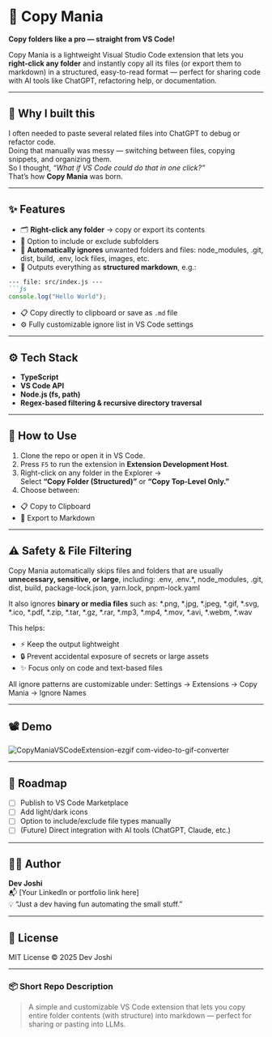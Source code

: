 # 🚀 Copy Mania  
**Copy folders like a pro — straight from VS Code!**

Copy Mania is a lightweight Visual Studio Code extension that lets you **right-click any folder** and instantly copy all its files (or export them to markdown) in a structured, easy-to-read format — perfect for sharing code with AI tools like ChatGPT, refactoring help, or documentation.

---

## 🧠 Why I built this
I often needed to paste several related files into ChatGPT to debug or refactor code.  
Doing that manually was messy — switching between files, copying snippets, and organizing them.  
So I thought, *“What if VS Code could do that in one click?”*  
That’s how **Copy Mania** was born.

---

## ✨ Features
- 🗂️ **Right-click any folder** → copy or export its contents  
- 🔁 Option to include or exclude subfolders  
- 🧩 **Automatically ignores** unwanted folders and files:
node_modules, .git, dist, build, .env, lock files, images, etc.
- 🧠 Outputs everything as **structured markdown**, e.g.:
```markdown
--- file: src/index.js ---
```js
console.log("Hello World");
```

- 📋 Copy directly to clipboard or save as `.md` file
- ⚙️ Fully customizable ignore list in VS Code settings

---

## ⚙️ Tech Stack
- **TypeScript**
- **VS Code API**
- **Node.js (fs, path)**
- **Regex-based filtering & recursive directory traversal**

---

## 🧩 How to Use
1. Clone the repo or open it in VS Code.
2. Press `F5` to run the extension in **Extension Development Host**.
3. Right-click on any folder in the Explorer →  
 Select **“Copy Folder (Structured)”** or **“Copy Top-Level Only.”**
4. Choose between:
 - 📋 Copy to Clipboard  
 - 💾 Export to Markdown

---

## ⚠️ Safety & File Filtering
Copy Mania automatically skips files and folders that are usually **unnecessary, sensitive, or large**, including:
.env, .env.*, node_modules, .git, dist, build, package-lock.json, yarn.lock, pnpm-lock.yaml


It also ignores **binary or media files** such as:
*.png, *.jpg, *.jpeg, *.gif, *.svg, *.ico, *.pdf,
*.zip, *.tar, *.gz, *.rar, *.mp3, *.mp4, *.mov, *.avi, *.webm, *.wav


This helps:
- ⚡ Keep the output lightweight  
- 🔒 Prevent accidental exposure of secrets or large assets  
- ✨ Focus only on code and text-based files  

All ignore patterns are customizable under:
Settings → Extensions → Copy Mania → Ignore Names

---

## 📽️ Demo
![CopyManiaVSCodeExtension-ezgif com-video-to-gif-converter](https://github.com/user-attachments/assets/658bf237-f50b-47a4-9da8-1be093826926)


---

## 🚧 Roadmap
- [ ] Publish to VS Code Marketplace  
- [ ] Add light/dark icons  
- [ ] Option to include/exclude file types manually  
- [ ] (Future) Direct integration with AI tools (ChatGPT, Claude, etc.)

---

## 🧑‍💻 Author
**Dev Joshi**  
📬 [Your LinkedIn or portfolio link here]  
💡 “Just a dev having fun automating the small stuff.”

---

## 🪪 License
MIT License © 2025 Dev Joshi  

---

### 📦 Short Repo Description
> A simple and customizable VS Code extension that lets you copy entire folder contents (with structure) into markdown — perfect for sharing or pasting into LLMs.
